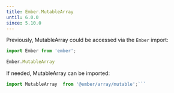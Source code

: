```yaml
---
title: Ember.MutableArray
until: 6.0.0
since: 5.10.0
---
```



Previously, MutableArray could be accessed via the `Ember` import:
```js
import Ember from 'ember';

Ember.MutableArray
```

 If needed, MutableArray can be imported:
```js
import MutableArray  from '@ember/array/mutable';```
